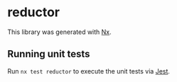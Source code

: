 # reductor

This library was generated with [Nx](https://nx.dev).

## Running unit tests

Run `nx test reductor` to execute the unit tests via [Jest](https://jestjs.io).
